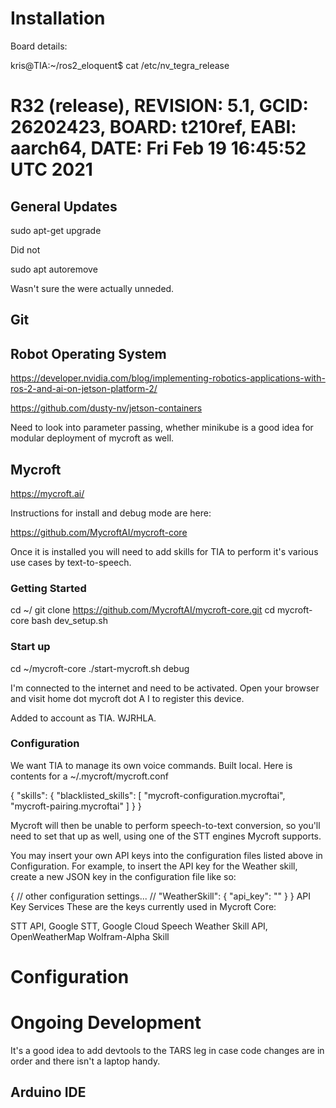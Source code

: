 
# Installation

Board details:

kris@TIA:~/ros2_eloquent$ cat /etc/nv_tegra_release 

# R32 (release), REVISION: 5.1, GCID: 26202423, BOARD: t210ref, EABI: aarch64, DATE: Fri Feb 19 16:45:52 UTC 2021


## General Updates

sudo apt-get upgrade

Did not 

sudo apt autoremove

Wasn't sure the were actually unneded.

## Git

## Robot Operating System

https://developer.nvidia.com/blog/implementing-robotics-applications-with-ros-2-and-ai-on-jetson-platform-2/

https://github.com/dusty-nv/jetson-containers

Need to look into parameter passing, whether minikube is a good idea for modular deployment of mycroft as well.

## Mycroft

https://mycroft.ai/

Instructions for install and debug mode are here:

https://github.com/MycroftAI/mycroft-core

Once it is installed you will need to add skills for TIA to perform it's various use cases by text-to-speech.

### Getting Started

cd ~/
git clone https://github.com/MycroftAI/mycroft-core.git
cd mycroft-core
bash dev_setup.sh

### Start up 

cd ~/mycroft-core
./start-mycroft.sh debug

I'm connected to the internet and need to
be activated. Open your browser and visit
home dot mycroft dot A I to register this
device.

Added to account as TIA. WJRHLA. 

### Configuration

We want TIA to manage its own voice commands. Built local. Here is contents for a ~/.mycroft/mycroft.conf

{
  "skills": {
    "blacklisted_skills": [
      "mycroft-configuration.mycroftai",
      "mycroft-pairing.mycroftai"
    ]
  }
}

Mycroft will then be unable to perform speech-to-text conversion, so you'll need to set that up as well, using one of the STT engines Mycroft supports.

You may insert your own API keys into the configuration files listed above in Configuration. For example, to insert the API key for the Weather skill, create a new JSON key in the configuration file like so:

{
  // other configuration settings...
  //
  "WeatherSkill": {
    "api_key": "<insert your API key here>"
  }
}
API Key Services
These are the keys currently used in Mycroft Core:

STT API, Google STT, Google Cloud Speech
Weather Skill API, OpenWeatherMap
Wolfram-Alpha Skill

# Configuration



# Ongoing Development

It's a good idea to add devtools to the TARS leg in case code changes are in order and there isn't a laptop handy.

## Arduino IDE


